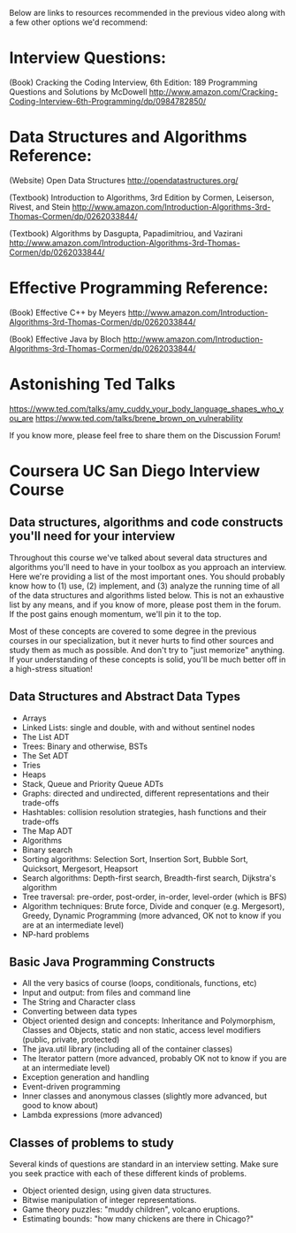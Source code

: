 Below are links to resources recommended in the previous video along with a few other options we'd recommend:

# Interview Questions:

(Book) Cracking the Coding Interview, 6th Edition: 189 Programming Questions and Solutions by McDowell
http://www.amazon.com/Cracking-Coding-Interview-6th-Programming/dp/0984782850/

# Data Structures and Algorithms Reference:

(Website) Open Data Structures
http://opendatastructures.org/

(Textbook) Introduction to Algorithms, 3rd Edition by Cormen, Leiserson, Rivest, and Stein
http://www.amazon.com/Introduction-Algorithms-3rd-Thomas-Cormen/dp/0262033844/

(Textbook) Algorithms by Dasgupta, Papadimitriou, and Vazirani
http://www.amazon.com/Introduction-Algorithms-3rd-Thomas-Cormen/dp/0262033844/

# Effective Programming Reference:

(Book) Effective C++ by Meyers
http://www.amazon.com/Introduction-Algorithms-3rd-Thomas-Cormen/dp/0262033844/

(Book) Effective Java by Bloch
http://www.amazon.com/Introduction-Algorithms-3rd-Thomas-Cormen/dp/0262033844/

# Astonishing Ted Talks
https://www.ted.com/talks/amy_cuddy_your_body_language_shapes_who_you_are
https://www.ted.com/talks/brene_brown_on_vulnerability

If you know more, please feel free to share them on the Discussion Forum!

# Coursera UC San Diego Interview Course
## Data structures, algorithms and code constructs you'll need for your interview
Throughout this course we've talked about several data structures and algorithms you'll need to have in your toolbox as you approach an interview. Here we're providing a list of the most important ones. You should probably know how to (1) use, (2) implement, and (3) analyze the running time of all of the data structures and algorithms listed below. This is not an exhaustive list by any means, and if you know of more, please post them in the forum. If the post gains enough momentum, we'll pin it to the top.

Most of these concepts are covered to some degree in the previous courses in our specialization, but it never hurts to find other sources and study them as much as possible. And don't try to "just memorize" anything. If your understanding of these concepts is solid, you'll be much better off in a high-stress situation!

## Data Structures and Abstract Data Types
* Arrays
* Linked Lists: single and double, with and without sentinel nodes
* The List ADT
* Trees: Binary and otherwise, BSTs
* The Set ADT
* Tries
* Heaps
* Stack, Queue and Priority Queue ADTs
* Graphs: directed and undirected, different representations and their trade-offs
* Hashtables: collision resolution strategies, hash functions and their trade-offs
* The Map ADT
* Algorithms
* Binary search
* Sorting algorithms: Selection Sort, Insertion Sort, Bubble Sort, Quicksort, Mergesort, Heapsort
* Search algorithms: Depth-first search, Breadth-first search, Dijkstra's algorithm
* Tree traversal: pre-order, post-order, in-order, level-order (which is BFS)
* Algorithm techniques: Brute force, Divide and conquer (e.g. Mergesort), Greedy, Dynamic Programming (more advanced, OK not to know if you are at an intermediate level)
* NP-hard problems

## Basic Java Programming Constructs
* All the very basics of course (loops, conditionals, functions, etc)
* Input and output: from files and command line
* The String and Character class
* Converting between data types
* Object oriented design and concepts: Inheritance and Polymorphism, Classes and Objects, static and non static, access level modifiers (public, private, protected)
* The java.util library (including all of the container classes)
* The Iterator pattern (more advanced, probably OK not to know if you are at an intermediate level)
* Exception generation and handling
* Event-driven programming
* Inner classes and anonymous classes (slightly more advanced, but good to know about)
* Lambda expressions (more advanced)

## Classes of problems to study
Several kinds of questions are standard in an interview setting. Make sure you seek practice with each of these different kinds of problems.

* Object oriented design, using given data structures.
* Bitwise manipulation of integer representations.
* Game theory puzzles: "muddy children", volcano eruptions.
* Estimating bounds: "how many chickens are there in Chicago?"
